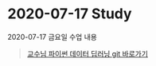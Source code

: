 # 2020-07-17 Study

2020-07-17 금요일 수업 내용

> [교수님 파이썬 데이터 딥러닝 git 바로가기](https://github.com/lee7py/Tensorflow-DNN)  
